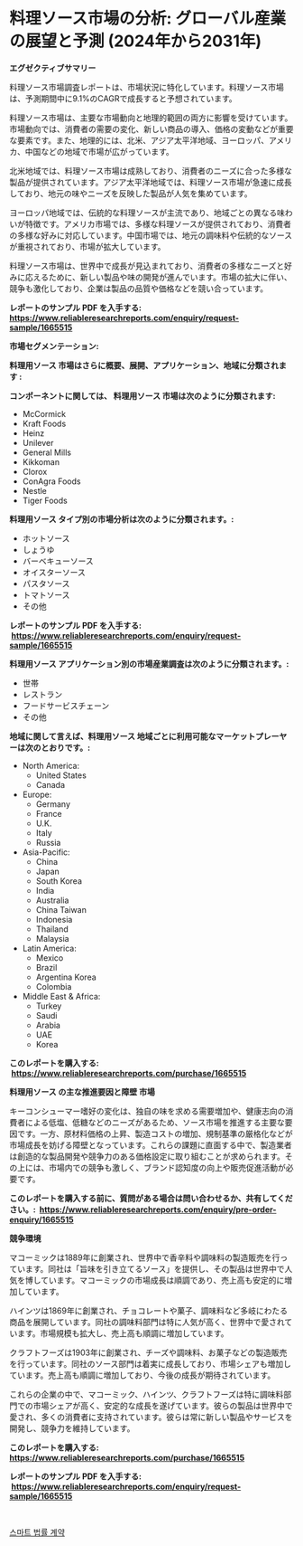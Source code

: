 <p><h1>料理ソース市場の分析: グローバル産業の展望と予測 (2024年から2031年)</h1></p><p><strong>エグゼクティブサマリー</strong></p>
<p><p>料理ソース市場調査レポートは、市場状況に特化しています。料理ソース市場は、予測期間中に9.1%のCAGRで成長すると予想されています。</p><p>料理ソース市場は、主要な市場動向と地理的範囲の両方に影響を受けています。市場動向では、消費者の需要の変化、新しい商品の導入、価格の変動などが重要な要素です。また、地理的には、北米、アジア太平洋地域、ヨーロッパ、アメリカ、中国などの地域で市場が広がっています。</p><p>北米地域では、料理ソース市場は成熟しており、消費者のニーズに合った多様な製品が提供されています。アジア太平洋地域では、料理ソース市場が急速に成長しており、地元の味やニーズを反映した製品が人気を集めています。</p><p>ヨーロッパ地域では、伝統的な料理ソースが主流であり、地域ごとの異なる味わいが特徴です。アメリカ市場では、多様な料理ソースが提供されており、消費者の多様な好みに対応しています。中国市場では、地元の調味料や伝統的なソースが重視されており、市場が拡大しています。</p><p>料理ソース市場は、世界中で成長が見込まれており、消費者の多様なニーズと好みに応えるために、新しい製品や味の開発が進んでいます。市場の拡大に伴い、競争も激化しており、企業は製品の品質や価格などを競い合っています。</p></p>
<p><strong>レポートのサンプル PDF を入手する: <a href="https://www.reliableresearchreports.com/enquiry/request-sample/1665515">https://www.reliableresearchreports.com/enquiry/request-sample/1665515</a></strong></p>
<p><strong>市場セグメンテーション:</strong></p>
<p><strong> 料理用ソース 市場はさらに概要、展開、アプリケーション、地域に分類されます :</strong></p>
<p><strong>コンポーネントに関しては、 料理用ソース 市場は次のように分類されます: &nbsp;</strong></p>
<p><ul><li>McCormick</li><li>Kraft Foods</li><li>Heinz</li><li>Unilever</li><li>General Mills</li><li>Kikkoman</li><li>Clorox</li><li>ConAgra Foods</li><li>Nestle</li><li>Tiger Foods</li></ul></p>
<p><strong> 料理用ソース タイプ別の市場分析は次のように分類されます。:</strong></p>
<p><ul><li>ホットソース</li><li>しょうゆ</li><li>バーベキューソース</li><li>オイスターソース</li><li>パスタソース</li><li>トマトソース</li><li>その他</li></ul></p>
<p><strong>レポートのサンプル PDF を入手する: &nbsp;<a href="https://www.reliableresearchreports.com/enquiry/request-sample/1665515">https://www.reliableresearchreports.com/enquiry/request-sample/1665515</a></strong></p>
<p><strong> 料理用ソース アプリケーション別の市場産業調査は次のように分類されます。:</strong></p>
<p><ul><li>世帯</li><li>レストラン</li><li>フードサービスチェーン</li><li>その他</li></ul></p>
<p><strong>地域に関して言えば、料理用ソース 地域ごとに利用可能なマーケットプレーヤーは次のとおりです。:</strong></p>
<p><ul>
    <li>
        North America:
        <ul>
            <li>United States</li>
            <li>Canada</li>
        </ul>
    </li>
    <li>
        Europe:
        <ul>
            <li>Germany</li>
            <li>France</li>
            <li>U.K.</li>
            <li>Italy</li>
            <li>Russia</li>
        </ul>
    </li>
    <li>
        Asia-Pacific:
        <ul>
            <li>China</li>
            <li>Japan</li>
            <li>South Korea</li>
            <li>India</li>
            <li>Australia</li>
            <li>China Taiwan</li>
            <li>Indonesia</li>
            <li>Thailand</li>
            <li>Malaysia</li>
        </ul>
    </li>
    <li>
        Latin America:
        <ul>
            <li>Mexico</li>
            <li>Brazil</li>
            <li>Argentina Korea</li>
            <li>Colombia</li>
        </ul>
    </li>
    <li>
        Middle East & Africa:
        <ul>
            <li>Turkey</li>
            <li>Saudi</li>
            <li>Arabia</li>
            <li>UAE</li>
            <li>Korea</li>
        </ul>
    </li>
    </ul></p>
<p><strong>このレポートを購入する: &nbsp;<a href="https://www.reliableresearchreports.com/purchase/1665515">https://www.reliableresearchreports.com/purchase/1665515</a></strong></p>
<p><strong>料理用ソース の主な推進要因と障壁 市場</strong></p>
<p><p>キーコンシューマー嗜好の変化は、独自の味を求める需要増加や、健康志向の消費者による低塩、低糖などのニーズがあるため、ソース市場を推進する主要な要因です。一方、原材料価格の上昇、製造コストの増加、規制基準の厳格化などが市場成長を妨げる障壁となっています。これらの課題に直面する中で、製造業者は創造的な製品開発や競争力のある価格設定に取り組むことが求められます。その上には、市場内での競争も激しく、ブランド認知度の向上や販売促進活動が必要です。</p></p>
<p><strong>このレポートを購入する前に、質問がある場合は問い合わせるか、共有してください。:&nbsp; <a href="https://www.reliableresearchreports.com/enquiry/pre-order-enquiry/1665515">https://www.reliableresearchreports.com/enquiry/pre-order-enquiry/1665515</a></strong></p>
<p><strong>競争環境</strong></p>
<p><p>マコーミックは1889年に創業され、世界中で香辛料や調味料の製造販売を行っています。同社は「旨味を引き立てるソース」を提供し、その製品は世界中で人気を博しています。マコーミックの市場成長は順調であり、売上高も安定的に増加しています。</p><p>ハインツは1869年に創業され、チョコレートや菓子、調味料など多岐にわたる商品を展開しています。同社の調味料部門は特に人気が高く、世界中で愛されています。市場規模も拡大し、売上高も順調に増加しています。</p><p>クラフトフーズは1903年に創業され、チーズや調味料、お菓子などの製造販売を行っています。同社のソース部門は着実に成長しており、市場シェアも増加しています。売上高も順調に増加しており、今後の成長が期待されています。</p><p>これらの企業の中で、マコーミック、ハインツ、クラフトフーズは特に調味料部門での市場シェアが高く、安定的な成長を遂げています。彼らの製品は世界中で愛され、多くの消費者に支持されています。彼らは常に新しい製品やサービスを開発し、競争力を維持しています。</p></p>
<p><strong>このレポートを購入する: &nbsp; <a href="https://www.reliableresearchreports.com/purchase/1665515">https://www.reliableresearchreports.com/purchase/1665515</a></strong></p>
<p><strong>レポートのサンプル PDF を入手する: &nbsp;<a href="https://www.reliableresearchreports.com/enquiry/request-sample/1665515">https://www.reliableresearchreports.com/enquiry/request-sample/1665515</a></strong><strong></strong></p>
<p>&nbsp;</p>
<p><p><a href="https://github.com/lzuwsfreyoq70/Market-Research-Report-List-1/blob/main/469151413821.md">스마트 법률 계약</a></p></p>